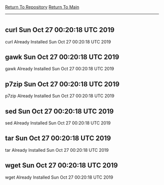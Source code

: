 [Return To Repository](https://github.com/deathbybandaid/piholeparser/)
[Return To Main](https://github.com/deathbybandaid/piholeparser/blob/master/RecentRunLogs/Mainlog.md)
____________________________________
# 
## curl Sun Oct 27 00:20:18 UTC 2019
curl Already Installed Sun Oct 27 00:20:18 UTC 2019
## gawk Sun Oct 27 00:20:18 UTC 2019
gawk Already Installed Sun Oct 27 00:20:18 UTC 2019
## p7zip Sun Oct 27 00:20:18 UTC 2019
p7zip Already Installed Sun Oct 27 00:20:18 UTC 2019
## sed Sun Oct 27 00:20:18 UTC 2019
sed Already Installed Sun Oct 27 00:20:18 UTC 2019
## tar Sun Oct 27 00:20:18 UTC 2019
tar Already Installed Sun Oct 27 00:20:18 UTC 2019
## wget Sun Oct 27 00:20:18 UTC 2019
wget Already Installed Sun Oct 27 00:20:18 UTC 2019
